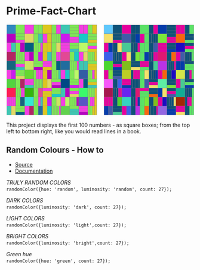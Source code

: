 # Prime-Fact-Chart

![imgs](preview.png)

This project displays the first 100 numbers - as square boxes; from the top left to bottom right, like you would read lines in a book. 


## Random Colours - How to

- [Source](https://www.npmjs.com/package/randomcolor)  
- [Documentation](https://randomcolor.lllllllllllllllll.com/)


*TRULY RAN­DOM COL­ORS*  
`randomColor({hue: 'random', luminosity: 'random', count: 27});`

*DARK COL­ORS*  
`randomColor({luminosity: 'dark', count: 27});`

*LIGHT COL­ORS*  
`randomColor({luminosity: 'light',count: 27});`

*BRIGHT COL­ORS*  
`randomColor({luminosity: 'bright',count: 27});`

*Green hue*  
`randomColor({hue: 'green', count: 27});`